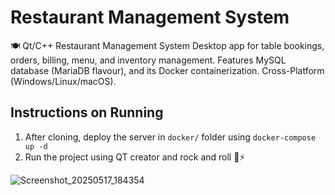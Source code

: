 # Restaurant Management System
🍽️ Qt/C++ Restaurant Management System Desktop app for table bookings, orders, billing, menu, and inventory management. Features MySQL database (MariaDB flavour), and its Docker containerization. Cross-Platform (Windows/Linux/macOS).

## Instructions on Running
1. After cloning, deploy the server in `docker/` folder using `docker-compose up -d`
2. Run the project using QT creator and rock and roll 🎸⚡

![Screenshot_20250517_184354](https://github.com/user-attachments/assets/45d635ab-021b-4ebe-8db8-fd5ab7a56209)
